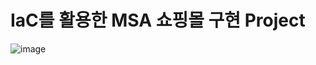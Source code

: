 # IaC를 활용한 MSA 쇼핑몰 구현 Project
![image](https://github.com/tthingbini/MSA-Project/assets/137377076/5fe45f7a-39c0-472f-828f-afbcab3cb6bf)
